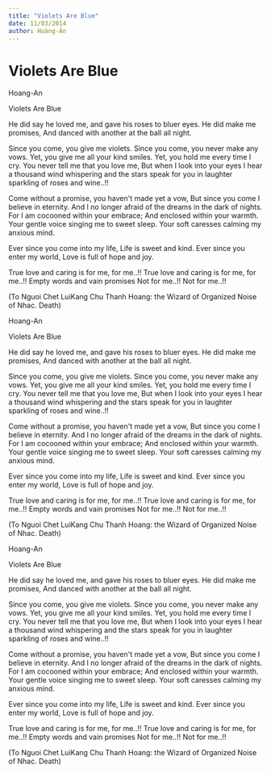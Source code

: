 ```yaml
---
title: "Violets Are Blue"
date: 11/03/2014
author: Hoàng-Ân
---
```


# Violets Are Blue

Hoang-An

Violets Are Blue


He did say he loved me,
and gave his roses to bluer eyes.
He did make me promises,
And danced with another at the ball all night.

Since you come, you give me violets.
Since you come, you never make any vows.
Yet, you give me all your kind smiles.
Yet, you hold me every time I cry.
You never tell me that you love me,
But when I look into your eyes
I hear a thousand wind whispering
and the stars speak for you
in laughter sparkling of roses and wine..!!

Come without a promise, you haven't made yet a vow,
But since you come I believe in eternity.
And I no longer afraid of the dreams in the dark of nights.
For I am cocooned within your embrace;
And enclosed within your warmth.
Your gentle voice singing me to sweet sleep.
Your soft caresses calming my anxious mind.

Ever since you come into my life,
Life is sweet and kind.
Ever since you enter my world,
Love is full of hope and joy.

True love and caring is for me, for me..!!
True love and caring is for me, for me..!!
Empty words and vain promises
Not for me..!! Not for me..!!


(To Nguoi Chet LuiKang Chu Thanh Hoang:
the Wizard of Organized Noise of Nhac. Death)

Hoang-An

Violets Are Blue


He did say he loved me,
and gave his roses to bluer eyes.
He did make me promises,
And danced with another at the ball all night.

Since you come, you give me violets.
Since you come, you never make any vows.
Yet, you give me all your kind smiles.
Yet, you hold me every time I cry.
You never tell me that you love me,
But when I look into your eyes
I hear a thousand wind whispering
and the stars speak for you
in laughter sparkling of roses and wine..!!

Come without a promise, you haven't made yet a vow,
But since you come I believe in eternity.
And I no longer afraid of the dreams in the dark of nights.
For I am cocooned within your embrace;
And enclosed within your warmth.
Your gentle voice singing me to sweet sleep.
Your soft caresses calming my anxious mind.

Ever since you come into my life,
Life is sweet and kind.
Ever since you enter my world,
Love is full of hope and joy.

True love and caring is for me, for me..!!
True love and caring is for me, for me..!!
Empty words and vain promises
Not for me..!! Not for me..!!


(To Nguoi Chet LuiKang Chu Thanh Hoang:
the Wizard of Organized Noise of Nhac. Death)

Hoang-An

Violets Are Blue


He did say he loved me,
and gave his roses to bluer eyes.
He did make me promises,
And danced with another at the ball all night.

Since you come, you give me violets.
Since you come, you never make any vows.
Yet, you give me all your kind smiles.
Yet, you hold me every time I cry.
You never tell me that you love me,
But when I look into your eyes
I hear a thousand wind whispering
and the stars speak for you
in laughter sparkling of roses and wine..!!

Come without a promise, you haven't made yet a vow,
But since you come I believe in eternity.
And I no longer afraid of the dreams in the dark of nights.
For I am cocooned within your embrace;
And enclosed within your warmth.
Your gentle voice singing me to sweet sleep.
Your soft caresses calming my anxious mind.

Ever since you come into my life,
Life is sweet and kind.
Ever since you enter my world,
Love is full of hope and joy.

True love and caring is for me, for me..!!
True love and caring is for me, for me..!!
Empty words and vain promises
Not for me..!! Not for me..!!


(To Nguoi Chet LuiKang Chu Thanh Hoang:
the Wizard of Organized Noise of Nhac. Death)
